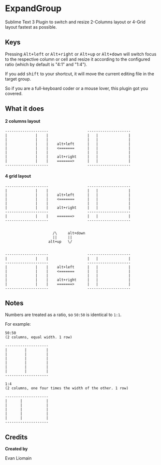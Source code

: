 ExpandGroup
===================

Sublime Text 3 Plugin to switch and resize 2-Columns layout or 4-Grid layout fastest as possible.

Keys
----

Pressing <kbd>Alt+left</kbd> or <kbd>Alt+right</kbd> or <kbd>Alt+up</kbd> or <kbd>Alt+down</kbd> will switch focus to the respective column or cell and resize it according to the configured ratio (which by default is "4:1" and "1:4"). 

If you add <kbd>shift</kbd> to your shortcut, it will move the current editing file in the target group.

So if you are a full-keyboard coder or a mouse lover, this plugin got you covered.


What it does
-----

#### 2 columns layout

    
    --------------------                  -------------------- 
    |             |    |                  |   |              | 
    |             |    |                  |   |              | 
    |             |    |    alt+left      |   |              | 
    |             |    |    <=======      |   |              | 
    |             |    |                  |   |              | 
    |             |    |    alt+right     |   |              | 
    |             |    |    =======>      |   |              | 
    --------------------                  -------------------- 

#### 4 grid layout
    
    --------------------                  -------------------- 
    |             |    |                  |   |              | 
    |             |    |    alt+left      |   |              | 
    |             |    |    <=======      |   |              | 
    |             |    |                  |   |              | 
    |             |    |    alt+right     |   |              | 
    --------------------                  -------------------- 
    |             |    |    =======>      |   |              | 
    --------------------                  -------------------- 


                          /\     alt+down
                          ||     ||
                        alt+up   \/


    --------------------                  -------------------- 
    |             |    |                  |   |              | 
    --------------------                  -------------------- 
    |             |    |    alt+left      |   |              | 
    |             |    |    <=======      |   |              | 
    |             |    |                  |   |              | 
    |             |    |    alt+right     |   |              | 
    |             |    |    =======>      |   |              | 
    --------------------                  -------------------- 


    



Notes
-----

Numbers are treated as a ratio, so `50:50` is identical to `1:1`.

For example:

    50:50
    (2 columns, equal width. 1 row)

    --------------------
    |        |         |
    |        |         |
    |        |         |
    |        |         |
    |        |         |
    |        |         |
    --------------------

    1:4
    (2 columns, one four times the width of the other. 1 row)

    --------------------
    |      |           |
    |      |           |
    |      |           |
    |      |           |
    |      |           |
    --------------------
    

    

Credits
-------

**Created by**

Evan Liomain
